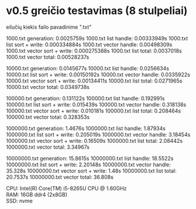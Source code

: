 # v0.5 greičio testavimas (8 stulpeliai)
eilučių kiekis failo pavadinime ".txt"

1000.txt generation: 0.0025759s
1000.txt list handle: 0.00333949s
1000.txt list sort + write: 0.000334884s
1000.txt vector handle: 0.00498309s
1000.txt vector sort + write: 0.000275388s
1000.txt list total: 0.0037018s
1000.txt vector total: 0.00528237s

10000.txt generation: 0.0145677s
10000.txt list handle: 0.0256634s
10000.txt list sort + write: 0.00150192s
10000.txt vector handle: 0.0335922s
10000.txt vector sort + write: 0.00134411s
10000.txt list total: 0.0271965s
10000.txt vector total: 0.0349738s

100000.txt generation: 0.131122s
100000.txt list handle: 0.192991s
100000.txt list sort + write: 0.015439s
100000.txt vector handle: 0.318138s
100000.txt vector sort + write: 0.010181s
100000.txt list total: 0.208464s
100000.txt vector total: 0.328353s

1000000.txt generation: 1.4676s
1000000.txt list handle: 1.87934s
1000000.txt list sort + write: 0.205019s
1000000.txt vector handle: 3.18454s
1000000.txt vector sort + write: 0.16509s
1000000.txt list total: 2.08442s
1000000.txt vector total: 3.34967s

10000000.txt generation: 15.8615s
10000000.txt list handle: 18.5522s
10000000.txt list sort + write: 2.20148s
10000000.txt vector handle: 35.328s
10000000.txt vector sort + write: 1.48s
10000000.txt list total: 20.7537s
10000000.txt vector total: 36.808s

CPU:	Intel(R) Core(TM) i5-8265U CPU @ 1.60GHz  
RAM:	16GB ddr4 (2x8GB)  
SSD:	nvme  
